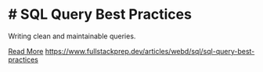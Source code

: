 # # SQL Query Best Practices

Writing clean and maintainable queries.

[Read More](https://www.fullstackprep.dev/articles/webd/sql/sql-query-best-practices) https://www.fullstackprep.dev/articles/webd/sql/sql-query-best-practices